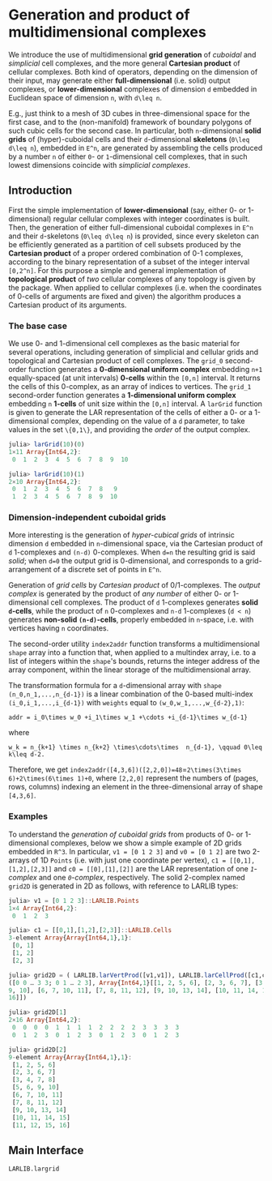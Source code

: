 #  Generation and product of multidimensional complexes

We introduce the use of multidimensional **grid generation** of *cuboidal* and *simplicial* cell complexes, and the more general **Cartesian product** of cellular complexes. Both kind of operators, depending on the dimension of their input, may generate either **full-dimensional** (i.e. solid) output complexes, or **lower-dimensional** complexes of dimension ``d`` embedded in Euclidean space of dimension ``n``, with ``d\leq n``.  

E.g., just think to a mesh of 3D cubes in three-dimensional space for the first case, and to the (non-manifold) framework of boundary polygons of such cubic cells for the second case.
In particular,  both ``n``-dimensional **solid grids** of (hyper)-cuboidal cells and their  ``d``-dimensional **skeletons** (``0\leq d\leq n``), embedded in ``E^n``, are generated by assembling the cells produced by a number ``n`` of either ``0``- or ``1``-dimensional cell complexes, that in such lowest dimensions coincide with *simplicial complexes*. 


## Introduction

First the simple implementation of **lower-dimensional** (say, either 0- or 1-dimensional) regular cellular complexes with integer coordinates is built. Then, the generation of either full-dimensional cuboidal complexes in ``E^n`` and  their ``d``-skeletons (``0\leq d\leq n``) is provided, since every skeleton can be efficiently generated as a partition of cell subsets produced by the **Cartesian product** of a proper ordered combination of 0-1 complexes, according to the binary representation of a subset of the integer interval ``[0,2^n]``. For this purpose a simple and general implementation of **topological product** of *two* cellular complexes of any topology is given by the package. When applied to cellular complexes (i.e. when the coordinates of 0-cells of arguments are fixed and given) the algorithm produces a Cartesian product of its arguments.


### The base case

We use 0- and 1-dimensional cell complexes as the basic material for several operations, including generation of simplicial and cellular grids and topological and Cartesian product of cell complexes. 
The `grid_0` second-order function generates a **0-dimensional uniform complex** embedding ``n+1`` equally-spaced (at unit intervals) **0-cells** within the ``[0,n]`` interval. It returns the cells of this 0-complex, as an array of indices to vertices. The `grid_1` second-order function generates a **1-dimensional uniform complex** embedding ``n``  **1-cells** of unit size within the ``[0,n]`` interval.
A `larGrid` function is given to generate the LAR representation of the cells of either a 0- or a 1-dimensional complex, depending on the value of a `d` parameter, to take values in the set ``\{0,1\}``, and providing the *order* of the output complex.

```julia
julia> larGrid(10)(0)
1×11 Array{Int64,2}:
 0  1  2  3  4  5  6  7  8  9  10

julia> larGrid(10)(1)
2×10 Array{Int64,2}:
 0  1  2  3  4  5  6  7  8   9
 1  2  3  4  5  6  7  8  9  10
```

### Dimension-independent cuboidal grids

More interesting is the generation of *hyper-cubical grids* of intrinsic dimension ``d`` embedded in ``n``-dimensional space, via the Cartesian product of ``d`` 1-complexes and ``(n-d)`` 0-complexes. When ``d=n`` the resulting grid is said *solid*; when ``d=0`` the output grid is 0-dimensional, and corresponds to a grid-arrangement of a discrete set of points in ``E^n``.

Generation of *grid cells* by *Cartesian product* of 0/1-complexes.
The *output complex* is generated by the product of *any number* of either 0- or 1-dimensional cell complexes. The product of ``d`` 1-complexes generates **solid ``d``-cells**, while the product of ``n`` 0-complexes and ``n-d`` 1-complexes (``d < n``) generates **non-solid ``(n-d)``-cells**, properly embedded in ``n``-space, i.e. with vertices having ``n`` coordinates.

The second-order utility `index2addr` function transforms a multidimensional `shape` array into a function that, when applied to a multindex array, i.e. to a list of integers within the `shape`'s bounds, returns the integer address of the array component, within the linear storage of the multidimensional array.

The transformation formula for a ``d``-dimensional array with `shape` ``(n_0,n_1,...,n_{d-1})`` is a linear combination of the 0-based multi-index ``(i_0,i_1,...,i_{d-1})`` with `weights` equal to ``(w_0,w_1,...,w_{d-2},1)``:

``
addr = i_0\times w_0 +i_1\times w_1 +\cdots +i_{d-1}\times w_{d-1}
``

where 

``
w_k = n_{k+1} \times n_{k+2} \times\cdots\times  n_{d-1}, \qquad 0\leq k\leq d-2.
``

Therefore, we get `index2addr([4,3,6])([2,2,0])=48`=``2\times(3\times 6)+2\times(6\times 1)+0``, where `[2,2,0]` represent the numbers of (pages, rows, columns) indexing an element in the three-dimensional array of shape `[4,3,6]`.

### Examples

To understand the *generation of cuboidal grids* from products of 0- or 1-dimensional complexes, below we show a simple example of 2D grids embedded in ``R^3``.
In particular, `v1 = [0 1 2 3]` and `v0 = [0 1 2]` are two 2-arrays of 1D `Points` (i.e. with just one coordinate per vertex), `c1 = [[0,1],[1,2],[2,3]]` and `c0 = [[0],[1],[2]]` are the LAR representation of one *``1``-complex* and one *``0``-complex*, respectively. The solid 2-complex named `grid2D` is generated in 2D as follows, with reference to LARLIB types:

```julia
julia> v1 = [0 1 2 3]::LARLIB.Points
1×4 Array{Int64,2}:
 0  1  2  3

julia> c1 = [[0,1],[1,2],[2,3]]::LARLIB.Cells
3-element Array{Array{Int64,1},1}:
 [0, 1]
 [1, 2]
 [2, 3]

julia> grid2D = ( LARLIB.larVertProd([v1,v1]), LARLIB.larCellProd([c1,c1]) )::LARLIB.LAR
([0 0 … 3 3; 0 1 … 2 3], Array{Int64,1}[[1, 2, 5, 6], [2, 3, 6, 7], [3, 4, 7, 8], [5, 6,
9, 10], [6, 7, 10, 11], [7, 8, 11, 12], [9, 10, 13, 14], [10, 11, 14, 15], [11, 12, 15,
16]])

julia> grid2D[1]
2×16 Array{Int64,2}:
 0  0  0  0  1  1  1  1  2  2  2  2  3  3  3  3
 0  1  2  3  0  1  2  3  0  1  2  3  0  1  2  3

julia> grid2D[2]
9-element Array{Array{Int64,1},1}:
 [1, 2, 5, 6]    
 [2, 3, 6, 7]    
 [3, 4, 7, 8]    
 [5, 6, 9, 10]   
 [6, 7, 10, 11]  
 [7, 8, 11, 12]  
 [9, 10, 13, 14] 
 [10, 11, 14, 15]
 [11, 12, 15, 16]

```



## Main Interface

```@docs
LARLIB.largrid
```